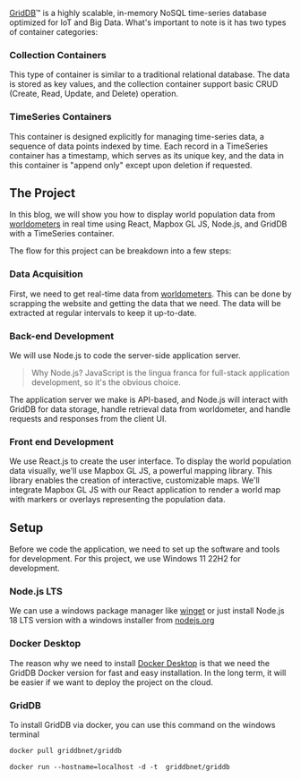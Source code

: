 [GridDB](https://griddb.net/en/)™ is a highly scalable, in-memory NoSQL time-series database optimized for IoT and Big Data. What's important to note is it has two types of container categories:

### Collection Containers

This type of container is similar to a traditional relational database. The data is stored as key values, and the collection container support basic CRUD (Create, Read, Update, and Delete) operation.

### TimeSeries Containers

This container is designed explicitly for managing time-series data, a sequence of data points indexed by time. Each record in a TimeSeries container has a timestamp, which serves as its unique key, and the data in this container is "append only" except upon deletion if requested.

## The Project

In this blog, we will show you how to display world population data from [worldometers](https://www.worldometers.info/) in real time using React, Mapbox GL JS, Node.js, and GridDB with a TimeSeries container.

The flow for this project can be breakdown into a few steps:

### Data Acquisition

First, we need to get real-time data from [worldometers](https://www.worldometers.info/). This can be done by scrapping the website and getting the data that we need. The data will be extracted at regular intervals to keep it up-to-date.

### Back-end Development

We will use Node.js to code the server-side application server.

> Why Node.js? JavaScript is the lingua franca for full-stack application development, so it's the obvious choice.

The application server we make is API-based, and Node.js will interact with GridDB for data storage, handle retrieval data from worldometer, and handle requests and responses from the client UI.

### Front end Development

We use React.js to create the user interface. To display the world population data visually, we'll use Mapbox GL JS, a powerful mapping library. This library enables the creation of interactive, customizable maps. We'll integrate Mapbox GL JS with our React application to render a world map with markers or overlays representing the population data.

## Setup

Before we code the application, we need to set up the software and tools for development. For this project, we use Windows 11 22H2 for development.

### Node.js LTS

We can use a windows package manager like [winget](https://github.com/microsoft/winget-cli) or just install Node.js 18 LTS version with a windows installer from [nodejs.org](https://nodejs.org/dist/v18.15.0/node-v18.15.0-x64.msi)

### Docker Desktop

The reason why we need to install [Docker Desktop](https://www.docker.com/products/docker-desktop/) is that we need the GridDB Docker version for fast and easy installation. In the long term, it will be easier if we want to deploy the project on the cloud.

### GridDB

To install GridDB via docker, you can use this command on the windows terminal

```bash
docker pull griddbnet/griddb
```

```
docker run --hostname=localhost -d -t  griddbnet/griddb
```
